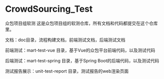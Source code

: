 # CrowdSourcing_Test
众包项目组软测
  这是众包项目组的软测仓库，所有文档和代码都提交在这个仓库里。

  文档：doc目录，流程构建文档，前端测试文档，后端测试文档

  前端测试：mart-test-vue 目录，基于Vue的众包平台前端代码，以及测试代码

  后端测试：mart-test-spring 目录，基于Spring Boot的后端代码，以及测试代码

  测试报告展示：unit-test-report 目录，测试报告的web渲染页面
